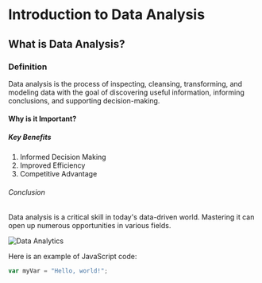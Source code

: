 # Introduction to Data Analysis

## What is Data Analysis?

### Definition
Data analysis is the process of inspecting, cleansing, transforming, and modeling data with the goal of discovering useful information, informing conclusions, and supporting decision-making.

#### Why is it Important?

##### Key Benefits
1. Informed Decision Making
2. Improved Efficiency
3. Competitive Advantage

###### Conclusion
Data analysis is a critical skill in today's data-driven world. Mastering it can open up numerous opportunities in various fields.

![Data Analytics](https://images.pexels.com/photos/265087/pexels-photo-265087.jpeg)

Here is an example of JavaScript code:

```javascript
var myVar = "Hello, world!";

